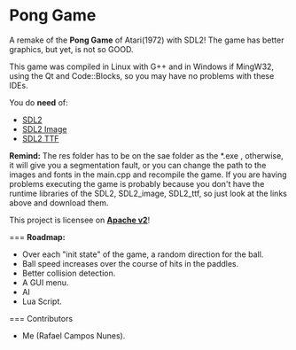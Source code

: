 <b>Pong Game</b>
===

A remake of the <b>Pong Game</b> of Atari(1972) with SDL2! The game has better graphics, but yet, is not so GOOD.

This game was compiled in Linux with G++ and in Windows if MingW32, using the Qt and Code::Blocks, so you may have no problems with these IDEs.

You do <b>need</b> of:
  * <a href="http://www.libsdl.org/download-2.0.php">SDL2</a>
  * <a href="https://www.libsdl.org/projects/SDL_image/">SDL2 Image</a>
  * <a href="https://www.libsdl.org/projects/SDL_ttf/">SDL2 TTF</a>
 

<b>Remind:</b> The res folder has to be on the sae folder as the *.exe , otherwise, it will give you a segmentation fault, or you can change the path to the images and fonts in the main.cpp and recompile the game. If you are having problems executing the game is probably because you don't have the runtime libraries of the SDL2, SDL2_image, SDL2_ttf, so just look at the links above and download them.


This project is licensee on <b><a href="http://www.apache.org/licenses/LICENSE-2.0.html">Apache v2</a></b>!

===
<b>Roadmap:</b> 
  * Over each "init state" of the game, a random direction for the ball.
  * Ball speed increases over the course of hits in the paddles.
  * Better collision detection.
  * A GUI menu.
  * AI
  * Lua Script.

===
Contributors
 * Me (Rafael Campos Nunes).


